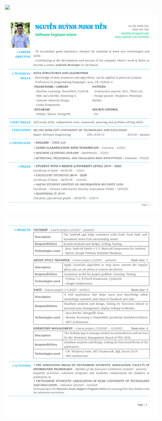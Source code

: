 [![](https://img.shields.io/badge/PDF-Download-green.svg)](CV-Nguyen-Huynh-Minh-Tien-SE-Intern.pdf)

![](cv/1.png)

![](cv/2.png)

